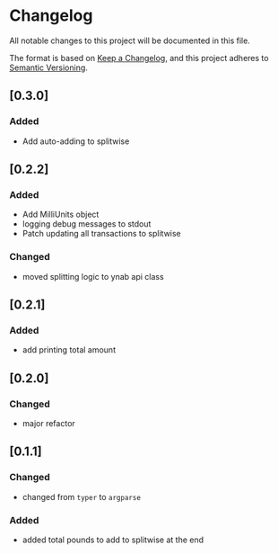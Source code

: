 # Changelog

All notable changes to this project will be documented in this file.

The format is based on [Keep a Changelog](https://keepachangelog.com/en/1.0.0/),
and this project adheres to [Semantic Versioning](https://semver.org/spec/v2.0.0.html).

## [0.3.0]
### Added
- Add auto-adding to splitwise

## [0.2.2]
### Added
- Add MilliUnits object
- logging debug messages to stdout
- Patch updating all transactions to splitwise

### Changed
- moved splitting logic to ynab api class

## [0.2.1]
### Added
- add printing total amount

## [0.2.0]
### Changed
- major refactor

## [0.1.1]
### Changed
- changed from `typer` to `argparse`

### Added
- added total pounds to add to splitwise at the end
